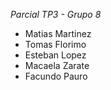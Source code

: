 *Parcial TP3 - Grupo 8*
- Matias Martinez
- Tomas Florimo
- Esteban Lopez
- Macaela Zarate
- Facundo Pauro
